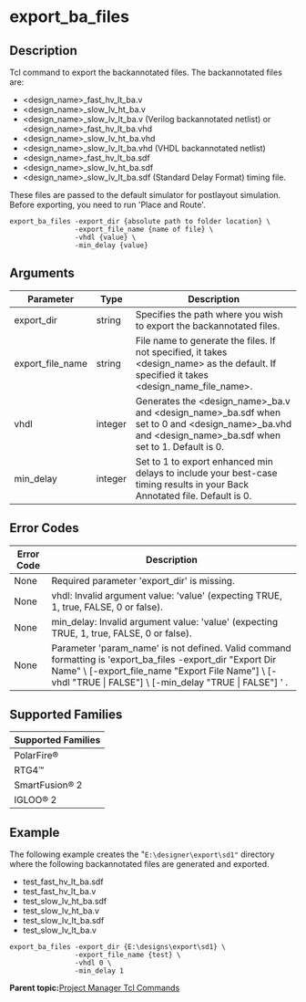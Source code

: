 # export\_ba\_files

## Description

Tcl command to export the backannotated files. The backannotated files are:

-   &lt;design\_name&gt;\_fast\_hv\_lt\_ba.v
-   &lt;design\_name&gt;\_slow\_lv\_ht\_ba.v
-   &lt;design\_name&gt;\_slow\_lv\_lt\_ba.v \(Verilog backannotated netlist\) or &lt;design\_name&gt;\_fast\_hv\_lt\_ba.vhd
-   &lt;design\_name&gt;\_slow\_lv\_ht\_ba.vhd
-   &lt;design\_name&gt;\_slow\_lv\_lt\_ba.vhd \(VHDL backannotated netlist\)
-   &lt;design\_name&gt;\_fast\_hv\_lt\_ba.sdf
-   &lt;design\_name&gt;\_slow\_lv\_ht\_ba.sdf
-   &lt;design\_name&gt;\_slow\_lv\_lt\_ba.sdf \(Standard Delay Format\) timing file.

These files are passed to the default simulator for postlayout simulation. Before exporting, you need to run 'Place and Route'.

```
export_ba_files -export_dir {absolute path to folder location} \
                -export_file_name {name of file} \
                -vhdl {value} \
                -min_delay {value}
```

## Arguments

|Parameter|Type|Description|
|---------|----|-----------|
|export\_dir|string|Specifies the path where you wish to export the backannotated files.|
|export\_file\_name|string|File name to generate the files. If not specified, it takes &lt;design\_name&gt; as the default. If specified it takes &lt;design\_name\_file\_name&gt;.|
|vhdl|integer|Generates the &lt;design\_name&gt;\_ba.v and &lt;design\_name&gt;\_ba.sdf when set to 0 and &lt;design\_name&gt;\_ba.vhd and &lt;design\_name&gt;\_ba.sdf when set to 1. Default is 0.|
|min\_delay|integer|Set to 1 to export enhanced min delays to include your best-case timing results in your Back Annotated file. Default is 0.|

## Error Codes

|Error Code|Description|
|----------|-----------|
|None|Required parameter 'export\_dir' is missing.|
|None|vhdl: Invalid argument value: 'value' \(expecting TRUE, 1, true, FALSE, 0 or false\).|
|None|min\_delay: Invalid argument value: 'value' \(expecting TRUE, 1, true, FALSE, 0 or false\).|
|None|Parameter 'param\_name' is not defined. Valid command formatting is 'export\_ba\_files -export\_dir "Export Dir Name" \\ \[-export\_file\_name "Export File Name"\] \\ \[-vhdl "TRUE \| FALSE"\] \\ \[-min\_delay "TRUE \| FALSE"\] ' .|

## Supported Families

|Supported Families|
|------------------|
|PolarFire®|
|RTG4™|
|SmartFusion® 2|
|IGLOO® 2|

## Example

The following example creates the "`E:\designer\export\sd1"` directory where the following backannotated files are generated and exported.

-   test\_fast\_hv\_lt\_ba.sdf
-   test\_fast\_hv\_lt\_ba.v
-   test\_slow\_lv\_ht\_ba.sdf
-   test\_slow\_lv\_ht\_ba.v
-   test\_slow\_lv\_lt\_ba.sdf
-   test\_slow\_lv\_lt\_ba.v

```
export_ba_files -export_dir {E:\designs\export\sd1} \
                -export_file_name {test} \
                -vhdl 0 \
                -min_delay 1
```

**Parent topic:**[Project Manager Tcl Commands](GUID-CE445F8D-419D-434B-9288-A0005F280E89.md)

